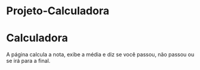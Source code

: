 # Projeto-Calculadora
# Calculadora
A página calcula a nota, exibe a média e diz se você passou, não passou ou se irá para a final.
